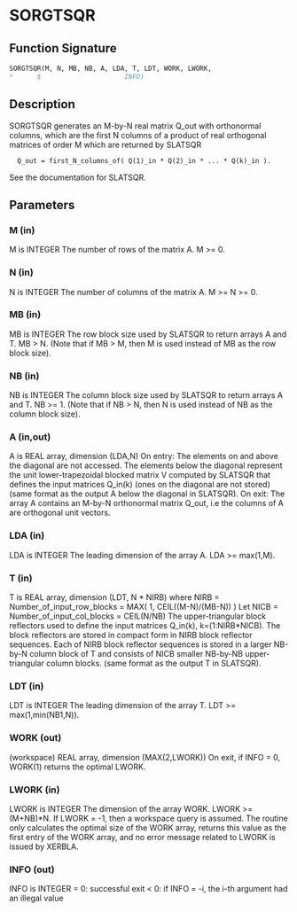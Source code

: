 # SORGTSQR

## Function Signature

```fortran
SORGTSQR(M, N, MB, NB, A, LDA, T, LDT, WORK, LWORK,
*      $                     INFO)
```

## Description


 SORGTSQR generates an M-by-N real matrix Q_out with orthonormal columns,
 which are the first N columns of a product of real orthogonal
 matrices of order M which are returned by SLATSQR

      Q_out = first_N_columns_of( Q(1)_in * Q(2)_in * ... * Q(k)_in ).

 See the documentation for SLATSQR.

## Parameters

### M (in)

M is INTEGER The number of rows of the matrix A. M >= 0.

### N (in)

N is INTEGER The number of columns of the matrix A. M >= N >= 0.

### MB (in)

MB is INTEGER The row block size used by SLATSQR to return arrays A and T. MB > N. (Note that if MB > M, then M is used instead of MB as the row block size).

### NB (in)

NB is INTEGER The column block size used by SLATSQR to return arrays A and T. NB >= 1. (Note that if NB > N, then N is used instead of NB as the column block size).

### A (in,out)

A is REAL array, dimension (LDA,N) On entry: The elements on and above the diagonal are not accessed. The elements below the diagonal represent the unit lower-trapezoidal blocked matrix V computed by SLATSQR that defines the input matrices Q_in(k) (ones on the diagonal are not stored) (same format as the output A below the diagonal in SLATSQR). On exit: The array A contains an M-by-N orthonormal matrix Q_out, i.e the columns of A are orthogonal unit vectors.

### LDA (in)

LDA is INTEGER The leading dimension of the array A. LDA >= max(1,M).

### T (in)

T is REAL array, dimension (LDT, N * NIRB) where NIRB = Number_of_input_row_blocks = MAX( 1, CEIL((M-N)/(MB-N)) ) Let NICB = Number_of_input_col_blocks = CEIL(N/NB) The upper-triangular block reflectors used to define the input matrices Q_in(k), k=(1:NIRB*NICB). The block reflectors are stored in compact form in NIRB block reflector sequences. Each of NIRB block reflector sequences is stored in a larger NB-by-N column block of T and consists of NICB smaller NB-by-NB upper-triangular column blocks. (same format as the output T in SLATSQR).

### LDT (in)

LDT is INTEGER The leading dimension of the array T. LDT >= max(1,min(NB1,N)).

### WORK (out)

(workspace) REAL array, dimension (MAX(2,LWORK)) On exit, if INFO = 0, WORK(1) returns the optimal LWORK.

### LWORK (in)

LWORK is INTEGER The dimension of the array WORK. LWORK >= (M+NB)*N. If LWORK = -1, then a workspace query is assumed. The routine only calculates the optimal size of the WORK array, returns this value as the first entry of the WORK array, and no error message related to LWORK is issued by XERBLA.

### INFO (out)

INFO is INTEGER = 0: successful exit < 0: if INFO = -i, the i-th argument had an illegal value

